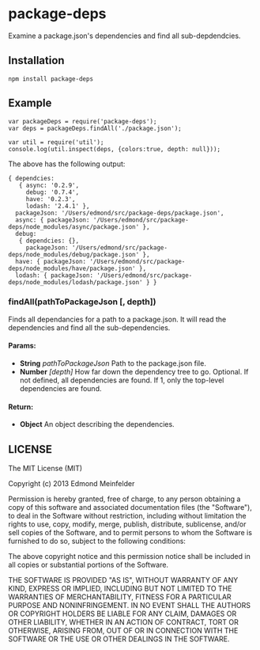 package-deps
=================

Examine a package.json's dependencies and find all sub-depdendcies.

## Installation

    npm install package-deps

## Example

    var packageDeps = require('package-deps');
    var deps = packageDeps.findAll('./package.json');

    var util = require('util');
    console.log(util.inspect(deps, {colors:true, depth: null}));

The above has the following output:

    { dependcies:
       { async: '0.2.9',
         debug: '0.7.4',
         have: '0.2.3',
         lodash: '2.4.1' },
      packageJson: '/Users/edmond/src/package-deps/package.json',
      async: { packageJson: '/Users/edmond/src/package-deps/node_modules/async/package.json' },
      debug:
       { dependcies: {},
         packageJson: '/Users/edmond/src/package-deps/node_modules/debug/package.json' },
      have: { packageJson: '/Users/edmond/src/package-deps/node_modules/have/package.json' },
      lodash: { packageJson: '/Users/edmond/src/package-deps/node_modules/lodash/package.json' } }

### findAll(pathToPackageJson [, depth])

Finds all dependancies for a path to a package.json. It will read the
dependencies and find all the sub-dependencies.

#### Params: 

* **String** *pathToPackageJson* Path to the package.json file.
* **Number** *\[depth\]* How far down the dependency tree to go. Optional. If not defined, all dependencies are found. If 1, only the top-level dependencies are found.

#### Return:

* **Object** An object describing the dependencies.

## LICENSE
The MIT License (MIT)

Copyright (c) 2013 Edmond Meinfelder

Permission is hereby granted, free of charge, to any person obtaining a copy of
this software and associated documentation files (the "Software"), to deal in
the Software without restriction, including without limitation the rights to
use, copy, modify, merge, publish, distribute, sublicense, and/or sell copies of
the Software, and to permit persons to whom the Software is furnished to do so,
subject to the following conditions:

The above copyright notice and this permission notice shall be included in all
copies or substantial portions of the Software.

THE SOFTWARE IS PROVIDED "AS IS", WITHOUT WARRANTY OF ANY KIND, EXPRESS OR
IMPLIED, INCLUDING BUT NOT LIMITED TO THE WARRANTIES OF MERCHANTABILITY, FITNESS
FOR A PARTICULAR PURPOSE AND NONINFRINGEMENT. IN NO EVENT SHALL THE AUTHORS OR
COPYRIGHT HOLDERS BE LIABLE FOR ANY CLAIM, DAMAGES OR OTHER LIABILITY, WHETHER
IN AN ACTION OF CONTRACT, TORT OR OTHERWISE, ARISING FROM, OUT OF OR IN
CONNECTION WITH THE SOFTWARE OR THE USE OR OTHER DEALINGS IN THE SOFTWARE.

